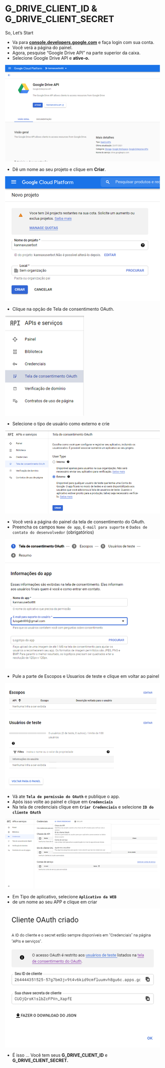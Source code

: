 # G\_DRIVE\_CLIENT\_ID & G\_DRIVE\_CLIENT\_SECRET

So, Let’s Start

* Va para [**console.developers.google.com**](https://console.developers.google.com) e faça login com sua conta.
* Você verá a página do painel.
* Agora, pesquise “Google Drive API” na parte superior da caixa.
* Selecione Google Drive API e **ative-o.**

![](<../../.gitbook/assets/image (8).png>)

* Dê um nome ao seu projeto e clique em **Criar**.

![](<../../.gitbook/assets/image (7).png>)

* Clique na opção de Tela de consentimento OAuth.

![](<../../.gitbook/assets/image (11).png>)

* Selecione o tipo de usuário como externo e crie&#x20;

![](<../../.gitbook/assets/image (12).png>)

* Você verá a página do painel da tela de consentimento do OAuth.
* Preencha os campos `Nome de app`, `E-mail para suporte` e `Dados de contato do desenvolvedor` (obrigatórios)

![](<../../.gitbook/assets/image (13).png>)

* Pule a parte de Escopos e Usuarios de teste e clique em voltar ao painel

![](<../../.gitbook/assets/image (14).png>)

* Vá ate **`Tela de permissão do OAuth`** e publique o app.
* Após isso volte ao painel e clique em **`Credenciais`**
* Na tela de credenciais clique em **`Criar Credenciais`** e selecione **`ID do cliente OAuth`**

![](<../../.gitbook/assets/image (15).png>)

* Em Tipo de aplicativo, selecione **`Aplicativo da WEB`**
* de um nome ao seu APP e clique em criar

![](<../../.gitbook/assets/image (16).png>)

* É isso ... Você tem seus **G\_DRIVE\_CLIENT\_ID** e **G\_DRIVE\_CLIENT\_SECRET.**
